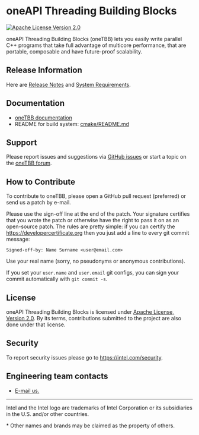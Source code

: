 # oneAPI Threading Building Blocks 
[![Apache License Version 2.0](https://img.shields.io/badge/license-Apache_2.0-green.svg)](LICENSE.txt) 
 
oneAPI Threading Building Blocks (oneTBB) lets you easily write parallel C++ programs that take 
full advantage of multicore performance, that are portable, composable and have future-proof scalability. 
 
## Release Information 
Here are [Release Notes]( https://software.intel.com/en-us/articles/intel-oneapi-threading-building-blocks-release-notes) and 
[System Requirements](https://software.intel.com/en-us/articles/intel-oneapi-threading-building-blocks-system-requirements). 
 
## Documentation 
* [oneTBB documentation](https://software.intel.com/en-us/oneapi-tbb-documentation) 
* README for build system: [cmake/README.md](cmake/README.md) 
 
## Support 
Please report issues and suggestions via 
[GitHub issues](https://github.com/oneapi-src/oneTBB/issues) or start a topic on the 
[oneTBB forum](https://community.intel.com/t5/Intel-oneAPI-Threading-Building/bd-p/oneapi-threading-building-blocks). 
 
## How to Contribute 
To contribute to oneTBB, please open a GitHub pull request (preferred) or send us a patch by e-mail. 
 
Please use the sign-off line at the end of the patch. 
Your signature certifies that you wrote the patch or 
otherwise have the right to pass it on as an open-source patch. 
The rules are pretty simple: 
if you can certify the https://developercertificate.org then you just add a line to every git commit message: 
``` 
Signed-off-by: Name Surname <user@email.com> 
``` 
Use your real name (sorry, no pseudonyms or anonymous contributions). 
 
If you set your `user.name` and `user.email` git configs, you can sign your 
commit automatically with `git commit -s`. 
 
## License 
oneAPI Threading Building Blocks is licensed under [Apache License, Version 2.0](LICENSE.txt). 
By its terms, contributions submitted to the project are also done under that license. 
 
## Security 
To report security issues please go to https://intel.com/security. 
 
## Engineering team contacts 
* [E-mail us.](mailto:inteltbbdevelopers@intel.com) 
 
------------------------------------------------------------------------ 
Intel and the Intel logo are trademarks of Intel Corporation or its subsidiaries in the U.S. and/or other countries. 
 
\* Other names and brands may be claimed as the property of others. 
